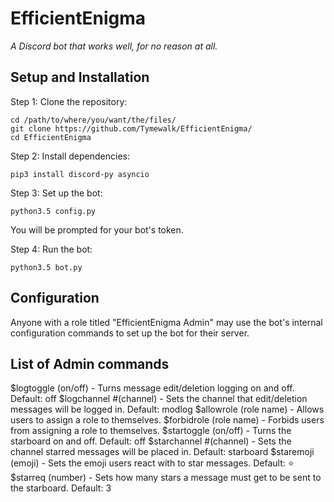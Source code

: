 # EfficientEnigma
*A Discord bot that works well, for no reason at all.*

## Setup and Installation
Step 1: Clone the repository:

    cd /path/to/where/you/want/the/files/
    git clone https://github.com/Tymewalk/EfficientEnigma/
    cd EfficientEnigma
    
Step 2: Install dependencies:

    pip3 install discord-py asyncio
    
Step 3: Set up the bot:

    python3.5 config.py

You will be prompted for your bot's token.

Step 4: Run the bot:

    python3.5 bot.py

## Configuration
Anyone with a role titled "EfficientEnigma Admin" may use the bot's internal configuration commands to set up the bot for their server.

## List of Admin commands

$logtoggle (on/off) - Turns message edit/deletion logging on and off. Default: off
$logchannel #(channel) - Sets the channel that edit/deletion messages will be logged in. Default: modlog
$allowrole (role name) - Allows users to assign a role to themselves.
$forbidrole (role name) - Forbids users from assigning a role to themselves.
$startoggle (on/off) - Turns the starboard on and off. Default: off
$starchannel #(channel) - Sets the channel starred messages will be placed in. Default: starboard
$staremoji (emoji) - Sets the emoji users react with to star messages. Default: :star:
$starreq (number) - Sets how many stars a message must get to be sent to the starboard. Default: 3